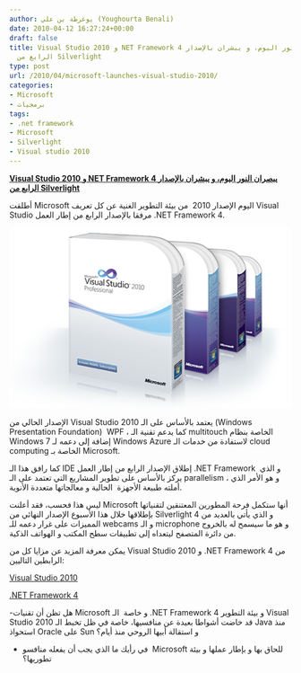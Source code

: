```yaml
---
author: يوغرطة بن علي (Youghourta Benali)
date: 2010-04-12 16:27:24+00:00
draft: false
title: Visual Studio 2010 و NET Framework 4 يبصران النور اليوم، و يبشران بالإصدار
  الرابع من Silverlight
type: post
url: /2010/04/microsoft-launches-visual-studio-2010/
categories:
- Microsoft
- برمجيات
tags:
- .net framework
- Microsoft
- Silverlight
- Visual studio 2010
---
```


[**Visual Studio 2010 و NET Framework 4 يبصران النور اليوم، و يبشران بالإصدار الرابع من Silverlight**](https://www.it-scoop.com/2010/04/microsoft-launches-visual-studio-2010/)


أطلقت Microsoft اليوم الإصدار 2010  من بيئة التطوير الغنية عن كل تعريف Visual Studio مرفقا بالإصدار الرابع من إطار العمل .NET Framework 4.

[![](Visual-studio-2010.png)
](https://www.it-scoop.com/2010/04/microsoft-launches-visual-studio-2010/)

الإصدار الحالي من Visual Studio 2010 يعتمد بالأساس على الـ (Windows Presentation Foundation)  WPF ، كما يدعم تقنية الـ multitouch الخاصة بنظام Windows 7 إضافة إلى دعمه لـ Windows Azure لاستفادة من خدمات الـ cloud computing الخاصة بـ Microsoft.

كما رافق هذا الـ IDE إطلاق الإصدار الرابع من إطار العمل .NET Framework  و الذي يركز بالأساس على تطوير المشاريع التي تعتمد على الـ parallelism ، و هو الأمر الذي أملته طبيعة الأجهزة  الحالية و معالجاتها متعددة الأنوية.

ليس هذا فحسب، فقد أعلنت Microsoft أنها ستكمل فرحة المطورين المعتنقين لتقنياتها بإطلاقها خلال هذا الأسبوع الإصدار النهائي من Silverlight 4 و الذي يأتي بالعديد من المميزات على غرار دعمه للـ webcams و الـ microphone و هو ما سيسمح له بالخروج من دائرة المتصفح ليتعداه إلى تطبيقات سطح المكتب و الهواتف الذكية.

يمكن معرفة المزيد عن مزايا كل من Visual Studio 2010 و .NET Framework 4 من الرابطين التاليين:

[Visual Studio 2010](http://www.microsoft.com/visualstudio/en-us)

[.NET Framework 4](http://www.microsoft.com/net/)

-هل تظن أن تقنيات Microsoft و خاصة  الـ .NET Framework 4 و بيئة التطوير Visual Studio 2010 قد خاضت أشواطا بعيدة عن منافسيها، خاصة في ظل تخبط الـ Java منذ استحواذ Oracle على Sun و استقالة أبيها الروحي منذ أيام؟

- في رأيك ما الذي يجب أن يفعله منافسو  Microsoft للحاق بها و بإطار عملها و بيئة تطوريها؟
